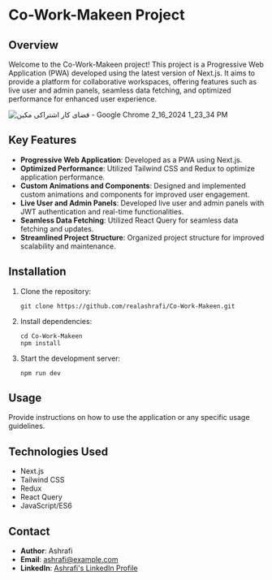 
# Co-Work-Makeen Project

## Overview

Welcome to the Co-Work-Makeen project! This project is a Progressive Web Application (PWA) developed using the latest version of Next.js. It aims to provide a platform for collaborative workspaces, offering features such as live user and admin panels, seamless data fetching, and optimized performance for enhanced user experience.

![فضای کار اشتراکی مکین - Google Chrome 2_16_2024 1_23_34 PM](https://github.com/realashrafi/Co-Work-Makeen/assets/141350745/7d0dc11d-6558-4ddf-b6dc-89088ed6a506)


## Key Features

- **Progressive Web Application**: Developed as a PWA using Next.js.
- **Optimized Performance**: Utilized Tailwind CSS and Redux to optimize application performance.
- **Custom Animations and Components**: Designed and implemented custom animations and components for improved user engagement.
- **Live User and Admin Panels**: Developed live user and admin panels with JWT authentication and real-time functionalities.
- **Seamless Data Fetching**: Utilized React Query for seamless data fetching and updates.
- **Streamlined Project Structure**: Organized project structure for improved scalability and maintenance.

## Installation

1. Clone the repository:
   ```
   git clone https://github.com/realashrafi/Co-Work-Makeen.git
   ```

2. Install dependencies:
   ```
   cd Co-Work-Makeen
   npm install
   ```

3. Start the development server:
   ```
   npm run dev
   ```

## Usage

Provide instructions on how to use the application or any specific usage guidelines.


## Technologies Used

- Next.js
- Tailwind CSS
- Redux
- React Query
- JavaScript/ES6

## Contact

- **Author**: Ashrafi
- **Email**: ashrafi@example.com
- **LinkedIn**: [Ashrafi's LinkedIn Profile](https://www.linkedin.com/in/realashrafi/)
